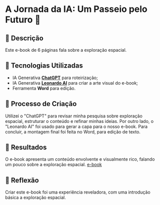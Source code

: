 # A Jornada da IA: Um Passeio pelo Futuro 🌌

## 📒 Descrição
Este e-book de 6 páginas fala sobre a exploração espacial.
## 🤖 Tecnologias Utilizadas
- IA Generativa **[ChatGPT](https://chat.openai.com)** para roteirização;
- IA Generativa **[Leonardo AI](https://leonardo.ai)** para criar a arte visual do e-book;
- Ferramenta **Word** para edição.

## 🧐 Processo de Criação
Utilizei o "ChatGPT" para revisar minha pesquisa sobre exploração espacial, estruturar o conteúdo e refinar minhas ideias. Por outro lado, o "Leonardo AI" foi usado para gerar a capa para o nosso e-book. Para concluir, a montagem final foi feita no Word, para edição de texto.

## 🚀 Resultados
O e-book apresenta um conteúdo envolvente e visualmente rico, falando um pouco sobre a exploração espacial.
[e-book](https://cdn.discordapp.com/attachments/1272595482354516050/1313215737732530367/Exploracao_Espacial.pdf?ex=674f52f6&is=674e0176&hm=2e43ff7d5363b88cf21f67b1bdcb62b2f4870b7eb7563266ccfac75b99272b60&)

## 💭 Reflexão
Criar este e-book foi uma experiência reveladora, com uma introdução básica a exploração espacial.
